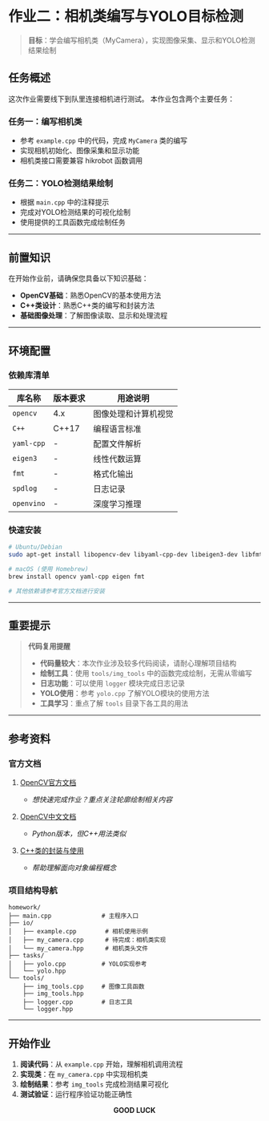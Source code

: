 # 作业二：相机类编写与YOLO目标检测

> **目标**：学会编写相机类（MyCamera），实现图像采集、显示和YOLO检测结果绘制

## 任务概述

这次作业需要线下到队里连接相机进行测试。
本作业包含两个主要任务：

### 任务一：编写相机类

- 参考 `example.cpp` 中的代码，完成 `MyCamera` 类的编写
- 实现相机初始化、图像采集和显示功能
- 相机类接口需要兼容 hikrobot 函数调用

### 任务二：YOLO检测结果绘制

- 根据 `main.cpp` 中的注释提示
- 完成对YOLO检测结果的可视化绘制
- 使用提供的工具函数完成绘制任务
---

## 前置知识

在开始作业前，请确保您具备以下知识基础：

- **OpenCV基础**：熟悉OpenCV的基本使用方法
- **C++类设计**：熟悉C++类的编写和封装方法
- **基础图像处理**：了解图像读取、显示和处理流程

---

## 环境配置

### 依赖库清单

| 库名称 | 版本要求 | 用途说明 |
|--------|----------|----------|
| `opencv` | 4.x | 图像处理和计算机视觉 |
| `C++` | C++17 | 编程语言标准 |
| `yaml-cpp` | - | 配置文件解析 |
| `eigen3` | - | 线性代数运算 |
| `fmt` | - | 格式化输出 |
| `spdlog` | - | 日志记录 |
| `openvino` | - | 深度学习推理 |

### 快速安装

```bash
# Ubuntu/Debian
sudo apt-get install libopencv-dev libyaml-cpp-dev libeigen3-dev libfmt-dev

# macOS (使用 Homebrew)
brew install opencv yaml-cpp eigen fmt

# 其他依赖请参考官方文档进行安装
```

---

## 重要提示

> **代码复用提醒**
>
> - **代码量较大**：本次作业涉及较多代码阅读，请耐心理解项目结构
> - **绘制工具**：使用 `tools/img_tools` 中的函数完成绘制，无需从零编写
> - **日志功能**：可以使用 `logger` 模块完成日志记录
> - **YOLO使用**：参考 `yolo.cpp` 了解YOLO模块的使用方法
> - **工具学习**：重点了解 `tools` 目录下各工具的用法

---

## 参考资料

### 官方文档

1. [OpenCV官方文档](https://docs.opencv.org/4.x/d1/dfb/intro.html)
   - *想快速完成作业？重点关注轮廓绘制相关内容*

2. [OpenCV中文文档](https://apachecn.github.io/opencv-doc-zh/#/)
   - *Python版本，但C++用法类似*

3. [C++类的封装与使用](https://cloud.tencent.com/developer/article/2557778)
   - *帮助理解面向对象编程概念*

### 项目结构导航

```text
homework/
├── main.cpp              # 主程序入口
├── io/
│   ├── example.cpp        # 相机使用示例
│   ├── my_camera.cpp      # 待完成：相机类实现
│   └── my_camera.hpp      # 相机类头文件
├── tasks/
│   ├── yolo.cpp          # YOLO实现参考
│   └── yolo.hpp
└── tools/
    ├── img_tools.cpp     # 图像工具函数
    ├── img_tools.hpp
    ├── logger.cpp        # 日志工具
    └── logger.hpp
```

---

## 开始作业

1. **阅读代码**：从 `example.cpp` 开始，理解相机调用流程
2. **实现类**：在 `my_camera.cpp` 中实现相机类
3. **绘制结果**：参考 `img_tools` 完成检测结果可视化
4. **测试验证**：运行程序验证功能正确性

<p  align="center"> <b>GOOD LUCK</b> </p>